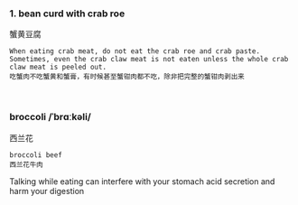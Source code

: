 ### 1. bean curd with crab roe

蟹黄豆腐

```
When eating crab meat, do not eat the crab roe and crab paste. Sometimes, even the crab claw meat is not eaten unless the whole crab claw meat is peeled out.
吃蟹肉不吃蟹黄和蟹膏，有时候甚至蟹钳肉都不吃，除非把完整的蟹钳肉剥出来
```

&nbsp;

### broccoli /ˈbrɑːkəli/
西兰花
```
broccoli beef
西兰花牛肉
```

Talking while eating can interfere with your stomach acid secretion and harm your digestion
